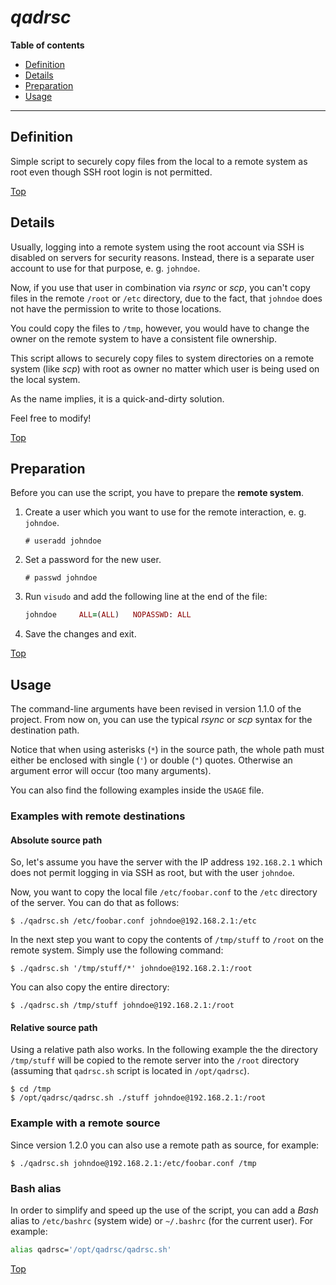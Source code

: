 # *qadrsc*

**Table of contents**
*   [Definition](#definition)
*   [Details](#details)
*   [Preparation](#preparation)
*   [Usage](#usage)

----

## Definition

Simple script to securely copy files from the local to a remote system as root even though SSH root login is not permitted.

[Top](#)

## Details

Usually, logging into a remote system using the root account via SSH is disabled on servers for security reasons. Instead, there is a separate user account to use for that purpose, e. g. `johndoe`.

Now, if you use that user in combination via *rsync* or *scp*, you can't copy files in the remote `/root` or `/etc` directory, due to the fact, that `johndoe` does not have the permission to write to those locations.

You could copy the files to `/tmp`, however, you would have to change the owner on the remote system to have a consistent file ownership.

This script allows to securely copy files to system directories on a remote system (like *scp*) with root as owner no matter which user is being used on the local system.

As the name implies, it is a quick-and-dirty solution.

Feel free to modify!

[Top](#)

## Preparation

Before you can use the script, you have to prepare the **remote system**.

1.  Create a user which you want to use for the remote interaction, e. g. `johndoe`.

    ```
    # useradd johndoe
    ```

1.  Set a password for the new user.

    ```
    # passwd johndoe
    ```

1.  Run `visudo` and add the following line at the end of the file:

    ```ruby
    johndoe     ALL=(ALL)   NOPASSWD: ALL
    ```

1.  Save the changes and exit.

[Top](#)

## Usage

The command-line arguments have been revised in version 1.1.0 of the project. From now on, you can use the typical *rsync* or *scp* syntax for the destination path.

Notice that when using asterisks (`*`) in the source path, the whole path must either be enclosed with single (`'`) or double (`"`) quotes. Otherwise an argument error will occur (too many arguments).

You can also find the following examples inside the `USAGE` file.

### Examples with remote destinations

#### Absolute source path

So, let's assume you have the server with the IP address `192.168.2.1` which does not permit logging in via SSH as root, but with the user `johndoe`.

Now, you want to copy the local file `/etc/foobar.conf` to the `/etc` directory of the server. You can do that as follows:

```
$ ./qadrsc.sh /etc/foobar.conf johndoe@192.168.2.1:/etc
```

In the next step you want to copy the contents of `/tmp/stuff` to `/root` on the remote system. Simply use the following command:

```
$ ./qadrsc.sh '/tmp/stuff/*' johndoe@192.168.2.1:/root
```

You can also copy the entire directory:

```
$ ./qadrsc.sh /tmp/stuff johndoe@192.168.2.1:/root
```

#### Relative source path

Using a relative path also works. In the following example the the directory `/tmp/stuff` will be copied to the remote server into the `/root` directory (assuming that `qadrsc.sh` script is located in `/opt/qadrsc`).

```
$ cd /tmp
$ /opt/qadrsc/qadrsc.sh ./stuff johndoe@192.168.2.1:/root
```

### Example with a remote source

Since version 1.2.0 you can also use a remote path as source, for example:

```
$ ./qadrsc.sh johndoe@192.168.2.1:/etc/foobar.conf /tmp
```

### Bash alias

In order to simplify and speed up the use of the script, you can add a *Bash* alias to `/etc/bashrc` (system wide) or `~/.bashrc` (for the current user). For example:

```bash
alias qadrsc='/opt/qadrsc/qadrsc.sh'
```

[Top](#)
